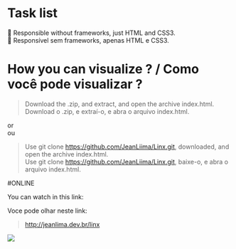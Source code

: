 # Task list

🚀 Responsible without frameworks, just HTML and CSS3. </br>
🚀 Responsível sem frameworks, apenas HTML e CSS3.

# How you can visualize ? / Como você pode visualizar ?

>Download the .zip, and extract, and open the archive index.html.</br>
>Download o .zip, e extraí-o, e abra o arquivo index.html.

or</br>
ou

>Use git clone https://github.com/JeanLiima/Linx.git, downloaded, and open the archive index.html.</br>
>Use git clone https://github.com/JeanLiima/Linx.git, baixe-o, e abra o arquivo index.html.

#ONLINE

You can watch in this link:</br>

Voce pode olhar neste link:

> http://jeanlima.dev.br/linx

![](screenshots/github/TaskList.gif)
